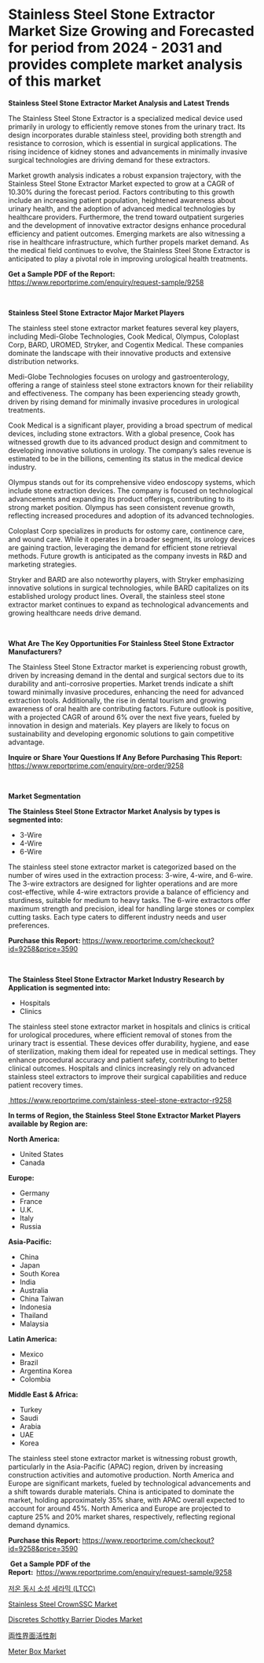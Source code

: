 <p><h1>Stainless Steel Stone Extractor Market Size Growing and Forecasted for period from 2024 - 2031 and provides complete market analysis of this market</h1></p><p><strong>Stainless Steel Stone Extractor Market Analysis and Latest Trends</strong></p>
<p><p>The Stainless Steel Stone Extractor is a specialized medical device used primarily in urology to efficiently remove stones from the urinary tract. Its design incorporates durable stainless steel, providing both strength and resistance to corrosion, which is essential in surgical applications. The rising incidence of kidney stones and advancements in minimally invasive surgical technologies are driving demand for these extractors.</p><p>Market growth analysis indicates a robust expansion trajectory, with the Stainless Steel Stone Extractor Market expected to grow at a CAGR of 10.30% during the forecast period. Factors contributing to this growth include an increasing patient population, heightened awareness about urinary health, and the adoption of advanced medical technologies by healthcare providers. Furthermore, the trend toward outpatient surgeries and the development of innovative extractor designs enhance procedural efficiency and patient outcomes. Emerging markets are also witnessing a rise in healthcare infrastructure, which further propels market demand. As the medical field continues to evolve, the Stainless Steel Stone Extractor is anticipated to play a pivotal role in improving urological health treatments.</p></p>
<p><strong>Get a Sample PDF of the Report:&nbsp;</strong> <a href="https://www.reportprime.com/enquiry/request-sample/9258">https://www.reportprime.com/enquiry/request-sample/9258</a></p>
<p>&nbsp;</p>
<p><strong>Stainless Steel Stone Extractor Major Market Players</strong></p>
<p><p>The stainless steel stone extractor market features several key players, including Medi-Globe Technologies, Cook Medical, Olympus, Coloplast Corp, BARD, UROMED, Stryker, and Cogentix Medical. These companies dominate the landscape with their innovative products and extensive distribution networks.</p><p>Medi-Globe Technologies focuses on urology and gastroenterology, offering a range of stainless steel stone extractors known for their reliability and effectiveness. The company has been experiencing steady growth, driven by rising demand for minimally invasive procedures in urological treatments.</p><p>Cook Medical is a significant player, providing a broad spectrum of medical devices, including stone extractors. With a global presence, Cook has witnessed growth due to its advanced product design and commitment to developing innovative solutions in urology. The company’s sales revenue is estimated to be in the billions, cementing its status in the medical device industry.</p><p>Olympus stands out for its comprehensive video endoscopy systems, which include stone extraction devices. The company is focused on technological advancements and expanding its product offerings, contributing to its strong market position. Olympus has seen consistent revenue growth, reflecting increased procedures and adoption of its advanced technologies.</p><p>Coloplast Corp specializes in products for ostomy care, continence care, and wound care. While it operates in a broader segment, its urology devices are gaining traction, leveraging the demand for efficient stone retrieval methods. Future growth is anticipated as the company invests in R&D and marketing strategies.</p><p>Stryker and BARD are also noteworthy players, with Stryker emphasizing innovative solutions in surgical technologies, while BARD capitalizes on its established urology product lines. Overall, the stainless steel stone extractor market continues to expand as technological advancements and growing healthcare needs drive demand.</p></p>
<p>&nbsp;</p>
<p><strong>What Are The Key Opportunities For Stainless Steel Stone Extractor Manufacturers?</strong></p>
<p><p>The Stainless Steel Stone Extractor market is experiencing robust growth, driven by increasing demand in the dental and surgical sectors due to its durability and anti-corrosive properties. Market trends indicate a shift toward minimally invasive procedures, enhancing the need for advanced extraction tools. Additionally, the rise in dental tourism and growing awareness of oral health are contributing factors. Future outlook is positive, with a projected CAGR of around 6% over the next five years, fueled by innovation in design and materials. Key players are likely to focus on sustainability and developing ergonomic solutions to gain competitive advantage.</p></p>
<p><strong>Inquire or Share Your Questions If Any Before Purchasing This Report:</strong> <a href="https://www.reportprime.com/enquiry/pre-order/9258">https://www.reportprime.com/enquiry/pre-order/9258</a></p>
<p>&nbsp;</p>
<p><strong>Market Segmentation</strong></p>
<p><strong>The Stainless Steel Stone Extractor Market Analysis by types is segmented into:</strong></p>
<p><ul><li>3-Wire</li><li>4-Wire</li><li>6-Wire</li></ul></p>
<p><p>The stainless steel stone extractor market is categorized based on the number of wires used in the extraction process: 3-wire, 4-wire, and 6-wire. The 3-wire extractors are designed for lighter operations and are more cost-effective, while 4-wire extractors provide a balance of efficiency and sturdiness, suitable for medium to heavy tasks. The 6-wire extractors offer maximum strength and precision, ideal for handling large stones or complex cutting tasks. Each type caters to different industry needs and user preferences.</p></p>
<p><strong>Purchase this Report:&nbsp;</strong><a href="https://www.reportprime.com/checkout?id=9258&price=3590">https://www.reportprime.com/checkout?id=9258&price=3590</a></p>
<p>&nbsp;</p>
<p><strong>The Stainless Steel Stone Extractor Market Industry Research by Application is segmented into:</strong></p>
<p><ul><li>Hospitals</li><li>Clinics</li></ul></p>
<p><p>The stainless steel stone extractor market in hospitals and clinics is critical for urological procedures, where efficient removal of stones from the urinary tract is essential. These devices offer durability, hygiene, and ease of sterilization, making them ideal for repeated use in medical settings. They enhance procedural accuracy and patient safety, contributing to better clinical outcomes. Hospitals and clinics increasingly rely on advanced stainless steel extractors to improve their surgical capabilities and reduce patient recovery times.</p></p>
<p><a href="https://www.reportprime.com/stainless-steel-stone-extractor-r9258">&nbsp;https://www.reportprime.com/stainless-steel-stone-extractor-r9258</a></p>
<p><strong>In terms of Region, the Stainless Steel Stone Extractor Market Players available by Region are:</strong></p>
<p>
    <p> <strong> North America: </strong>
        <ul>
            <li>United States</li>
            <li>Canada</li>
        </ul>
        </p> 
    <p> <strong> Europe: </strong>
        <ul>
            <li>Germany</li>
            <li>France</li>
            <li>U.K.</li>
            <li>Italy</li>
            <li>Russia</li>
        </ul>
        </p> 
    <p> <strong> Asia-Pacific: </strong>
        <ul>
            <li>China</li>
            <li>Japan</li>
            <li>South Korea</li>
            <li>India</li>
            <li>Australia</li>
            <li>China Taiwan</li>
            <li>Indonesia</li>
            <li>Thailand</li>
            <li>Malaysia</li>
        </ul>
        </p> 
    <p> <strong> Latin America: </strong>
        <ul>
            <li>Mexico</li>
            <li>Brazil</li>
            <li>Argentina Korea</li>
            <li>Colombia</li>
        </ul>
        </p> 
    <p> <strong> Middle East & Africa: </strong>
        <ul>
            <li>Turkey</li>
            <li>Saudi</li>
            <li>Arabia</li>
            <li>UAE</li>
            <li>Korea</li>
        </ul>
    </p>
    </p>
<p><p>The stainless steel stone extractor market is witnessing robust growth, particularly in the Asia-Pacific (APAC) region, driven by increasing construction activities and automotive production. North America and Europe are significant markets, fueled by technological advancements and a shift towards durable materials. China is anticipated to dominate the market, holding approximately 35% share, with APAC overall expected to account for around 45%. North America and Europe are projected to capture 25% and 20% market shares, respectively, reflecting regional demand dynamics.</p></p>
<p><strong>Purchase this Report: </strong><a href="https://www.reportprime.com/checkout?id=9258&price=3590">https://www.reportprime.com/checkout?id=9258&price=3590</a></p>
<p>&nbsp;<strong>Get a Sample PDF of the Report:&nbsp;&nbsp;</strong><a href="https://www.reportprime.com/enquiry/request-sample/9258">https://www.reportprime.com/enquiry/request-sample/9258</a></p>
<p><strong></strong></p>
<p><p><a href="https://medium.com/@ayesakhan333/%EC%84%B8%EA%B3%84-low-temperature-co-fired-ceramic-ltcc-market-%EC%9D%80-2024%EC%97%90%EC%84%9C-2031%EB%A1%9C-%EC%97%B0%ED%8F%89%EA%B7%A0-%EC%A6%9D%EA%B0%80%EC%9C%A8%EC%9D%84-%EB%B3%B4%EC%9D%BC-%EA%B2%83%EC%9C%BC%EB%A1%9C-%EC%98%88%EC%83%81%EB%90%A9%EB%8B%88%EB%8B%A4-67fbca1c3044">저온 동시 소성 세라믹 (LTCC)</a></p><p><a href="https://github.com/ChristianClark406/Market-Research-Report-List-1/blob/main/stainless-steel-crownssc-market.md">Stainless Steel CrownSSC Market</a></p><p><a href="https://issuu.com/reportprime-2/docs/discretes-schottky-barrier-diodes-m_f46aa8781bcfac">Discretes Schottky Barrier Diodes Market</a></p><p><a href="https://medium.com/@uyjtuy6/amphoteric-surfactant-market-%E3%81%AF-%E3%82%B3%E3%82%B9%E3%83%88%E7%AE%A1%E7%90%86%E3%81%A8%E5%8A%B9%E7%8E%87%E5%90%91%E4%B8%8A%E3%82%92%E5%84%AA%E5%85%88%E3%81%97%E3%81%BE%E3%81%99-%E3%81%95%E3%82%89%E3%81%AB-%E5%A0%B1%E5%91%8A%E6%9B%B8%E3%81%AF%E5%B8%82%E5%A0%B4%E3%81%AE%E9%9C%80%E8%A6%81%E9%9D%A2%E3%81%A8%E4%BE%9B%E7%B5%A6%E9%9D%A2%E3%81%AE%E4%B8%A1%E6%96%B9%E3%82%92%E3%82%AB%E3%83%90%E3%83%BC%E3%81%97%E3%81%A6%E3%81%84%E3%81%BE%E3%81%99-amphoteric-1748e3da6573">両性界面活性剤</a></p><p><a href="https://www.linkedin.com/pulse/meter-box-market-size-growth-trends-industry-analysis-type-z33wf?trackingId=gwjFuxJUTYKcmMI5JfhhJA%3D%3D">Meter Box Market</a></p></p>
